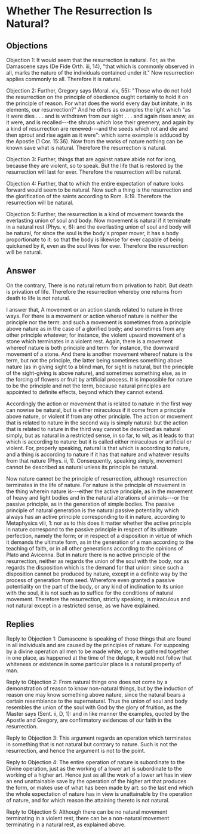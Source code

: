 # Whether The Resurrection Is Natural?

## Objections

Objection 1: It would seem that the resurrection is natural. For, as the Damascene says (De Fide Orth. iii, 14), "that which is commonly observed in all, marks the nature of the individuals contained under it." Now resurrection applies commonly to all. Therefore it is natural.

Objection 2: Further, Gregory says (Moral. xiv, 55): "Those who do not hold the resurrection on the principle of obedience ought certainly to hold it on the principle of reason. For what does the world every day but imitate, in its elements, our resurrection?" And he offers as examples the light which "as it were dies . . . and is withdrawn from our sight . . . and again rises anew, as it were, and is recalled---the shrubs which lose their greenery, and again by a kind of resurrection are renewed---and the seeds which rot and die and then sprout and rise again as it were": which same example is adduced by the Apostle (1 Cor. 15:36). Now from the works of nature nothing can be known save what is natural. Therefore the resurrection is natural.

Objection 3: Further, things that are against nature abide not for long, because they are violent, so to speak. But the life that is restored by the resurrection will last for ever. Therefore the resurrection will be natural.

Objection 4: Further, that to which the entire expectation of nature looks forward would seem to be natural. Now such a thing is the resurrection and the glorification of the saints according to Rom. 8:19. Therefore the resurrection will be natural.

Objection 5: Further, the resurrection is a kind of movement towards the everlasting union of soul and body. Now movement is natural if it terminate in a natural rest (Phys. v, 6): and the everlasting union of soul and body will be natural, for since the soul is the body's proper mover, it has a body proportionate to it: so that the body is likewise for ever capable of being quickened by it, even as the soul lives for ever. Therefore the resurrection will be natural.

## Answer

On the contrary, There is no natural return from privation to habit. But death is privation of life. Therefore the resurrection whereby one returns from death to life is not natural.

I answer that, A movement or an action stands related to nature in three ways. For there is a movement or action whereof nature is neither the principle nor the term: and such a movement is sometimes from a principle above nature as in the case of a glorified body; and sometimes from any other principle whatever; for instance, the violent upward movement of a stone which terminates in a violent rest. Again, there is a movement whereof nature is both principle and term: for instance, the downward movement of a stone. And there is another movement whereof nature is the term, but not the principle, the latter being sometimes something above nature (as in giving sight to a blind man, for sight is natural, but the principle of the sight-giving is above nature), and sometimes something else, as in the forcing of flowers or fruit by artificial process. It is impossible for nature to be the principle and not the term, because natural principles are appointed to definite effects, beyond which they cannot extend.

Accordingly the action or movement that is related to nature in the first way can nowise be natural, but is either miraculous if it come from a principle above nature, or violent if from any other principle. The action or movement that is related to nature in the second way is simply natural: but the action that is related to nature in the third way cannot be described as natural simply, but as natural in a restricted sense, in so far, to wit, as it leads to that which is according to nature: but it is called either miraculous or artificial or violent. For, properly speaking, natural is that which is according to nature, and a thing is according to nature if it has that nature and whatever results from that nature (Phys. ii, 1). Consequently, speaking simply, movement cannot be described as natural unless its principle be natural.

Now nature cannot be the principle of resurrection, although resurrection terminates in the life of nature. For nature is the principle of movement in the thing wherein nature is---either the active principle, as in the movement of heavy and light bodies and in the natural alterations of animals---or the passive principle, as in the generation of simple bodies. The passive principle of natural generation is the natural passive potentiality which always has an active principle corresponding to it in nature, according to Metaphysics viii, 1: nor as to this does it matter whether the active principle in nature correspond to the passive principle in respect of its ultimate perfection, namely the form; or in respect of a disposition in virtue of which it demands the ultimate form, as in the generation of a man according to the teaching of faith, or in all other generations according to the opinions of Plato and Avicenna. But in nature there is no active principle of the resurrection, neither as regards the union of the soul with the body, nor as regards the disposition which is the demand for that union: since such a disposition cannot be produced by nature, except in a definite way by the process of generation from seed. Wherefore even granted a passive potentiality on the part of the body, or any kind of inclination to its union with the soul, it is not such as to suffice for the conditions of natural movement. Therefore the resurrection, strictly speaking, is miraculous and not natural except in a restricted sense, as we have explained.

## Replies

Reply to Objection 1: Damascene is speaking of those things that are found in all individuals and are caused by the principles of nature. For supposing by a divine operation all men to be made white, or to be gathered together in one place, as happened at the time of the deluge, it would not follow that whiteness or existence in some particular place is a natural property of man.

Reply to Objection 2: From natural things one does not come by a demonstration of reason to know non-natural things, but by the induction of reason one may know something above nature, since the natural bears a certain resemblance to the supernatural. Thus the union of soul and body resembles the union of the soul with God by the glory of fruition, as the Master says (Sent. ii, D, 1): and in like manner the examples, quoted by the Apostle and Gregory, are confirmatory evidences of our faith in the resurrection.

Reply to Objection 3: This argument regards an operation which terminates in something that is not natural but contrary to nature. Such is not the resurrection, and hence the argument is not to the point.

Reply to Objection 4: The entire operation of nature is subordinate to the Divine operation, just as the working of a lower art is subordinate to the working of a higher art. Hence just as all the work of a lower art has in view an end unattainable save by the operation of the higher art that produces the form, or makes use of what has been made by art: so the last end which the whole expectation of nature has in view is unattainable by the operation of nature, and for which reason the attaining thereto is not natural.

Reply to Objection 5: Although there can be no natural movement terminating in a violent rest, there can be a non-natural movement terminating in a natural rest, as explained above.